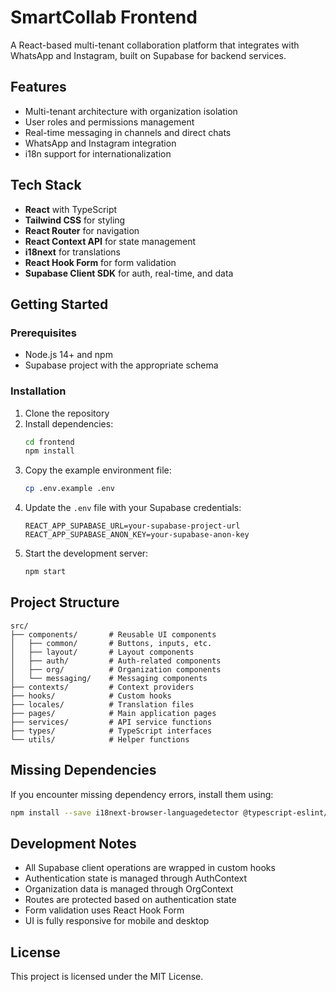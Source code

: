 # SmartCollab Frontend

A React-based multi-tenant collaboration platform that integrates with WhatsApp and Instagram, built on Supabase for backend services.

## Features

- Multi-tenant architecture with organization isolation
- User roles and permissions management
- Real-time messaging in channels and direct chats
- WhatsApp and Instagram integration
- i18n support for internationalization

## Tech Stack

- **React** with TypeScript
- **Tailwind CSS** for styling
- **React Router** for navigation
- **React Context API** for state management
- **i18next** for translations
- **React Hook Form** for form validation
- **Supabase Client SDK** for auth, real-time, and data

## Getting Started

### Prerequisites

- Node.js 14+ and npm
- Supabase project with the appropriate schema

### Installation

1. Clone the repository
2. Install dependencies:
   ```bash
   cd frontend
   npm install
   ```
3. Copy the example environment file:
   ```bash
   cp .env.example .env
   ```
4. Update the `.env` file with your Supabase credentials:
   ```
   REACT_APP_SUPABASE_URL=your-supabase-project-url
   REACT_APP_SUPABASE_ANON_KEY=your-supabase-anon-key
   ```
5. Start the development server:
   ```bash
   npm start
   ```

## Project Structure

```
src/
├── components/       # Reusable UI components
│   ├── common/       # Buttons, inputs, etc.
│   ├── layout/       # Layout components
│   ├── auth/         # Auth-related components
│   ├── org/          # Organization components
│   └── messaging/    # Messaging components
├── contexts/         # Context providers
├── hooks/            # Custom hooks
├── locales/          # Translation files
├── pages/            # Main application pages
├── services/         # API service functions
├── types/            # TypeScript interfaces
└── utils/            # Helper functions
```

## Missing Dependencies

If you encounter missing dependency errors, install them using:

```bash
npm install --save i18next-browser-languagedetector @typescript-eslint/eslint-plugin @typescript-eslint/parser
```

## Development Notes

- All Supabase client operations are wrapped in custom hooks
- Authentication state is managed through AuthContext
- Organization data is managed through OrgContext
- Routes are protected based on authentication state
- Form validation uses React Hook Form
- UI is fully responsive for mobile and desktop

## License

This project is licensed under the MIT License.
